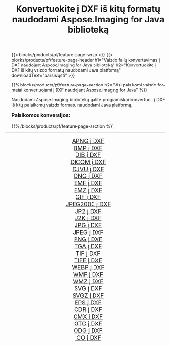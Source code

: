 ﻿---
title: Konvertuokite į DXF iš kitų formatų naudodami Aspose.Imaging for Java biblioteką 
weight: 3920
url: /lt/java/conversion/to/dxf/ 
lang: lt
langdirlevel: 2
locales: zh-hans,ja,it,ru,de,es,fr,nl,id,lt,pl,pt,vi,tr,ko,zh-hant,ar,hi,th,sv,cs,uk,he
description: Naudodami Aspose.Imaging galite konvertuoti į DXF iš kitų formatų naudodami Java
---

{{< blocks/products/pf/feature-page-wrap >}}
{{< blocks/products/pf/feature-page-header h1="Vaizdo failų konvertavimas į DXF naudojant Aspose.Imaging for Java biblioteką" h2="Konvertuokite į DXF iš kitų vaizdo formatų naudodami Java platformą" downloadText="parsisiųsti" >}}


{{% blocks/products/pf/feature-page-section  h2="Visi palaikomi vaizdo formatai konvertuojami į DXF naudojant Aspose.Imaging for Java" %}}
<p align=justify>Naudodami Aspose.Imaging biblioteką galite programiškai konvertuoti į DXF iš kitų palaikomų vaizdo formatų naudodami Java platformą.</p>
<h3 style="margin-top:16px;">
Palaikomos konversijos:
</h3>
{{% /blocks/products/pf/feature-page-section %}}
<div class="container-fluid productfamilypage bg-gray">
    <div class="convertypes bg-gray agp-content section">
        <div class="container">
		<hr style="margin-left:-20px;"/>
		<div class="row other-converters" style="gap: 10px;font-size: 19px;text-align:center;">
		    <div class='col-md-3 other-converter remove-lp remove-rp'><a href="/imaging/lt/java/conversion/apng-to-dxf/" style="padding:15px;">APNG į DXF</a></div>
<div class='col-md-3 other-converter remove-lp remove-rp'><a href="/imaging/lt/java/conversion/bmp-to-dxf/" style="padding:15px;">BMP į DXF</a></div>
<div class='col-md-3 other-converter remove-lp remove-rp'><a href="/imaging/lt/java/conversion/dib-to-dxf/" style="padding:15px;">DIB į DXF</a></div>
<div class='col-md-3 other-converter remove-lp remove-rp'><a href="/imaging/lt/java/conversion/dicom-to-dxf/" style="padding:15px;">DICOM į DXF</a></div>
<div class='col-md-3 other-converter remove-lp remove-rp'><a href="/imaging/lt/java/conversion/djvu-to-dxf/" style="padding:15px;">DJVU į DXF</a></div>
<div class='col-md-3 other-converter remove-lp remove-rp'><a href="/imaging/lt/java/conversion/dng-to-dxf/" style="padding:15px;">DNG į DXF</a></div>
<div class='col-md-3 other-converter remove-lp remove-rp'><a href="/imaging/lt/java/conversion/emf-to-dxf/" style="padding:15px;">EMF į DXF</a></div>
<div class='col-md-3 other-converter remove-lp remove-rp'><a href="/imaging/lt/java/conversion/emz-to-dxf/" style="padding:15px;">EMZ į DXF</a></div>
<div class='col-md-3 other-converter remove-lp remove-rp'><a href="/imaging/lt/java/conversion/gif-to-dxf/" style="padding:15px;">GIF į DXF</a></div>
<div class='col-md-3 other-converter remove-lp remove-rp'><a href="/imaging/lt/java/conversion/jpeg2000-to-dxf/" style="padding:15px;">JPEG2000 į DXF</a></div>
<div class='col-md-3 other-converter remove-lp remove-rp'><a href="/imaging/lt/java/conversion/jp2-to-dxf/" style="padding:15px;">JP2 į DXF</a></div>
<div class='col-md-3 other-converter remove-lp remove-rp'><a href="/imaging/lt/java/conversion/j2k-to-dxf/" style="padding:15px;">J2K į DXF</a></div>
<div class='col-md-3 other-converter remove-lp remove-rp'><a href="/imaging/lt/java/conversion/jpg-to-dxf/" style="padding:15px;">JPG į DXF</a></div>
<div class='col-md-3 other-converter remove-lp remove-rp'><a href="/imaging/lt/java/conversion/jpeg-to-dxf/" style="padding:15px;">JPEG į DXF</a></div>
<div class='col-md-3 other-converter remove-lp remove-rp'><a href="/imaging/lt/java/conversion/png-to-dxf/" style="padding:15px;">PNG į DXF</a></div>
<div class='col-md-3 other-converter remove-lp remove-rp'><a href="/imaging/lt/java/conversion/tga-to-dxf/" style="padding:15px;">TGA į DXF</a></div>
<div class='col-md-3 other-converter remove-lp remove-rp'><a href="/imaging/lt/java/conversion/tif-to-dxf/" style="padding:15px;">TIF į DXF</a></div>
<div class='col-md-3 other-converter remove-lp remove-rp'><a href="/imaging/lt/java/conversion/tiff-to-dxf/" style="padding:15px;">TIFF į DXF</a></div>
<div class='col-md-3 other-converter remove-lp remove-rp'><a href="/imaging/lt/java/conversion/webp-to-dxf/" style="padding:15px;">WEBP į DXF</a></div>
<div class='col-md-3 other-converter remove-lp remove-rp'><a href="/imaging/lt/java/conversion/wmf-to-dxf/" style="padding:15px;">WMF į DXF</a></div>
<div class='col-md-3 other-converter remove-lp remove-rp'><a href="/imaging/lt/java/conversion/wmz-to-dxf/" style="padding:15px;">WMZ į DXF</a></div>
<div class='col-md-3 other-converter remove-lp remove-rp'><a href="/imaging/lt/java/conversion/svg-to-dxf/" style="padding:15px;">SVG į DXF</a></div>
<div class='col-md-3 other-converter remove-lp remove-rp'><a href="/imaging/lt/java/conversion/svgz-to-dxf/" style="padding:15px;">SVGZ į DXF</a></div>
<div class='col-md-3 other-converter remove-lp remove-rp'><a href="/imaging/lt/java/conversion/eps-to-dxf/" style="padding:15px;">EPS į DXF</a></div>
<div class='col-md-3 other-converter remove-lp remove-rp'><a href="/imaging/lt/java/conversion/cdr-to-dxf/" style="padding:15px;">CDR į DXF</a></div>
<div class='col-md-3 other-converter remove-lp remove-rp'><a href="/imaging/lt/java/conversion/cmx-to-dxf/" style="padding:15px;">CMX į DXF</a></div>
<div class='col-md-3 other-converter remove-lp remove-rp'><a href="/imaging/lt/java/conversion/otg-to-dxf/" style="padding:15px;">OTG į DXF</a></div>
<div class='col-md-3 other-converter remove-lp remove-rp'><a href="/imaging/lt/java/conversion/odg-to-dxf/" style="padding:15px;">ODG į DXF</a></div>
<div class='col-md-3 other-converter remove-lp remove-rp'><a href="/imaging/lt/java/conversion/ico-to-dxf/" style="padding:15px;">ICO į DXF</a></div>
                </div>
        </div>
    </div>
</div>
<br/>

